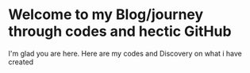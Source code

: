 # Welcome to my Blog/journey through codes and hectic GitHub

I'm glad you are here. Here are my codes and Discovery on what i have created
